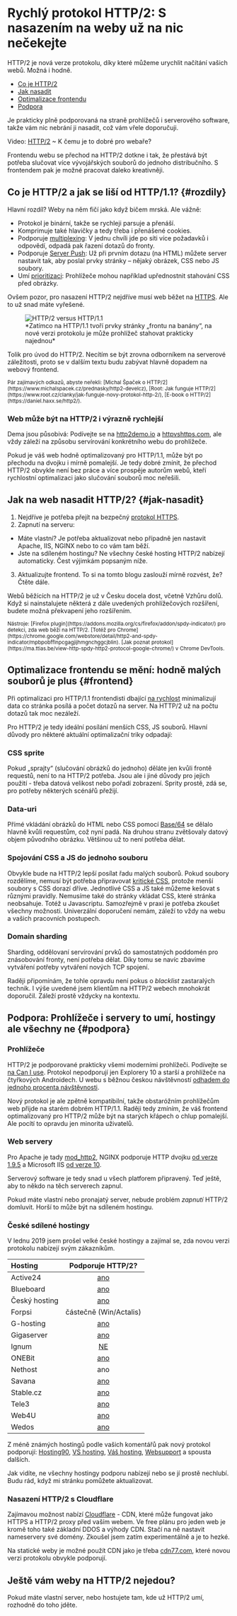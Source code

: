 # Rychlý protokol HTTP/2: S nasazením na weby už na nic nečekejte

HTTP/2 je nová verze protokolu, díky které můžeme urychlit načítání vašich webů. Možná i hodně.

<div class="toc web-only f-6" markdown="1">

- [Co je HTTP/2](#rozdily)
- [Jak nasadit](#jak-nasadit)
- [Optimalizace frontendu](#frontend)
- [Podpora](#podpora)

</div>

Je prakticky plně podporovaná na straně prohlížečů i serverového software, takže vám nic nebrání ji nasadit, což vám vřele doporučuji.

<p class="video">
Video: <a href="https://www.youtube.com/watch?v=ze0wu-HLRKQ">HTTP/2</a> ~ K čemu je to dobré pro webaře?
</p>

Frontendu webu se přechod na HTTP/2 dotkne i tak, že přestává být potřeba slučovat více vývojářských souborů do jednoho distribučního. S frontendem pak je možné pracovat daleko kreativněji.

## Co je HTTP/2 a jak se liší od HTTP/1.1? {#rozdily}

Hlavní rozdíl? Weby na něm fičí jako když bičem mrská. Ale vážně:

- Protokol je binární, takže se rychleji parsuje a přenáší.
- Komprimuje také hlavičky a tedy třeba i přenášené cookies.
- Podporuje [multiplexing](https://http2.github.io/faq/#why-is-http2-multiplexed): V jednu chvíli jde po síti více požadavků i odpovědí, odpadá pak řazení dotazů do fronty.
- Podporuje [Server Push](https://http2.github.io/faq/#whats-the-benefit-of-server-push): Už při prvním dotazu (na HTML) můžete server nastavit tak, aby poslal prvky stránky – nějaký obrázek, CSS nebo JS soubory.
- Umí [prioritizaci](https://www.mnot.net/talks/h2fe/?full#16): Prohlížeče mohou například upřednostnit stahování CSS před obrázky.

Ovšem pozor, pro nasazení HTTP/2 nejdříve musí web běžet na [HTTPS](https.md). Ale to už snad máte vyřešené.

<figure>
<img src="../dist/images/original/http-1-vs-2.jpg" alt="HTTP/2 versus HTTP/1.1">
<figcaption markdown="1">
*Zatímco na HTTP/1.1 tvoří prvky stránky „frontu na banány“, na nové verzi protokolu je může prohlížeč stahovat prakticky najednou*
</figcaption>
</figure>

Tolik pro úvod do HTTP/2. Necítím se být zrovna odborníkem na serverové záležitosti, proto se v dalším textu budu zabývat hlavně dopadem na webový frontend.

<small markdown="1">
Pár zajímavých odkazů, abyste neřekli: [Michal Špaček o HTTP/2](https://www.michalspacek.cz/prednasky/http2-develcz), [Root: Jak funguje HTTP/2](https://www.root.cz/clanky/jak-funguje-novy-protokol-http-2/), [E-book o HTTP/2](https://daniel.haxx.se/http2/).
</small>

### Web může být na HTTP/2 i výrazně rychlejší

Dema jsou působivá: Podívejte se na [http2demo.io](http://www.http2demo.io/) a [httpvshttps.com](https://www.httpvshttps.com/), ale vždy záleží na způsobu servírování konkrétního webu do prohlížeče.

<!-- AdSnippet -->

Pokud je váš web hodně optimalizovaný pro HTTP/1.1, může být po přechodu na dvojku i mírně pomalejší. Je tedy dobré zmínit, že přechod HTTP/2 obvykle není bez práce a více prospěje autorům webů, kteří rychlostní optimalizaci jako slučování souborů moc neřešili.

## Jak na web nasadit HTTP/2? {#jak-nasadit}

1. Nejdříve je potřeba přejít na bezpečný [protokol HTTPS](https.md).
2. Zapnutí na serveru:
  * Máte vlastní? Je potřeba aktualizovat nebo případně
    jen nastavit Apache, IIS, NGINX nebo to co vám tam běží.
  * Jste na sdíleném hostingu? Ne všechny české hosting HTTP/2 nabízejí automaticky. Čest výjimkám popsaným níže.
3. Aktualizujte frontend. To si na tomto blogu zaslouží mírně rozvést, že? Čtěte dále.

Webů běžících na HTTP/2 je už v Česku docela dost, včetně Vzhůru dolů. Když si nainstalujete některá z dále uvedených prohlížečových rozšíření, budete možná překvapení jeho rozšířením.

<small markdown="1">
Nástroje: [Firefox plugin](https://addons.mozilla.org/cs/firefox/addon/spdy-indicator/) pro detekci, zda web běží na HTTP/2. [Totéž pro Chrome](https://chrome.google.com/webstore/detail/http2-and-spdy-indicator/mpbpobfflnpcgagjijhmgnchggcjblin). [Jak poznat protokol](https://ma.ttias.be/view-http-spdy-http2-protocol-google-chrome/) v Chrome DevTools.
</small>

## Optimalizace frontendu se mění: hodně malých souborů je plus {#frontend}

Při optimalizaci pro HTTP/1.1 frontendisti dbající [na rychlost](https://www.vzhurudolu.cz/rychlost-nacitani) minimalizují data co stránka posílá a počet dotazů na server. Na HTTP/2 už na počtu dotazů tak moc nezáleží.

<!-- AdSnippet -->

Pro HTTP/2 je tedy ideální posílání menších CSS, JS souborů. Hlavní důvody pro některé aktuální optimalizační triky odpadají:

### CSS sprite

Pokud „sprajty“ (slučování obrázků do jednoho) děláte jen kvůli frontě requestů, není to na HTTP/2 potřeba. Jsou ale i jiné důvody pro jejich použití - třeba datová velikost nebo pořadí zobrazení. Sprity prostě, zdá se, pro potřeby některých scénářů přežijí.

### Data-uri

Přímé vkládání obrázků do HTML nebo CSS pomocí [Base/64](http://jecas.cz/data-uri) se dělalo hlavně kvůli requestům, což nyní padá. Na druhou stranu zvětšovaly datový objem původního obrázku. Většinou už to není potřeba dělat.

### Spojování CSS a JS do jednoho souboru

Obvykle bude na HTTP/2 lepší posílat řadu malých souborů. Pokud soubory rozdělíme, nemusí být potřeba připravovat [kritické CSS](https://www.vzhurudolu.cz/blog/35-critical-css), protože menší soubory s CSS dorazí dříve. Jednotlivé CSS a JS také můžeme kešovat s různými pravidly. Nemusíme také do stránky vkládat CSS, které stránka neobsahuje. Totéž u Javascriptu. Samozřejmě v praxi je potřeba zkoušet všechny možnosti. Univerzální doporučení nemám, záleží to vždy na webu a vašich pracovních postupech.

### Domain sharding

Sharding, oddělovaní servírování prvků do samostatných poddomén pro znásobování fronty, není potřeba dělat. Díky tomu se navíc zbavíme vytváření potřeby vytváření nových TCP spojení.

Raději připomínám, že tohle opravdu není pokus o *blacklist* zastaralých technik. I výše uvedené jsem klientům na HTTP/2 webech mnohokrát doporučil. Záleží prostě vždycky na kontextu.

## Podpora: Prohlížeče i servery to umí, hostingy ale všechny ne  {#podpora}

### Prohlížeče

HTTP/2 je podporované prakticky všemi moderními prohlížeči. Podívejte se [na Can I use](https://caniuse.com/#feat=http2). Protokol nepodporují jen Explorery 10 a starší a prohlížeče na čtyřkových Androidech. U webu s běžnou českou návštěvností [odhadem do jednoho procenta návštěvnosti](prohlizece.md).

Nový protokol je ale zpětně kompatibilní, takže obstaróžním prohlížečům web přijde na starém dobrém HTTP/1.1. Raději tedy zmíním, že váš frontend optimalizovaný pro HTTP/2 může být na starých křápech o chlup pomalejší. Ale pocítí to opravdu jen minorita uživatelů.

### Web servery

Pro Apache je tady [mod_http2](https://httpd.apache.org/docs/trunk/mod/mod_http2.html), NGINX podporuje HTTP dvojku [od verze 1.9.5](https://www.nginx.com/blog/nginx-1-9-5/) a Microsoft IIS [od verze 10](https://blog.sslmarket.cz/ssl/nova-verze-iis-10-uz-umi-http-2-jak-na-to/).

Serverový software je tedy snad u všech platforem připravený. Teď ještě, aby to někdo na těch serverech zapnul.

<!-- AdSnippet -->

Pokud máte vlastní nebo pronajatý server, nebude problém *zapnutí* HTTP/2 domluvit. Horší to může být na sdíleném hostingu.

### České sdílené hostingy

V lednu 2019 jsem prošel velké české hostingy a zajímal se, zda novou verzi protokolu nabízejí svým zákazníkům.

| Hosting    | Podporuje HTTP/2? |
|:-----------|:-----------------:|
|  Active24  | [ano](https://www.active24.cz/webhosting/auto-ssl-a-ssl-certifikaty) |
| Blueboard | [ano](https://twitter.com/hostingBB/status/849263004751417344) |
| Český hosting | [ano](https://www.cesky-hosting.cz/webhosting/parametry-webhostingu/) |
| Forpsi | částečně (Win/Actalis) |
| G-hosting | [ano](https://www.facebook.com/GHosting.cz/posts/u%C5%BE-n%C3%A1m-funguje-php-72-http2-pro-nov%C3%BD-webserver-pojmenovan%C3%BD-debb-m%C3%A1me-i-p%C4%9Bknou-ip/2060349573980736/) |
| Gigaserver | [ano](https://www.facebook.com/gigaserver/posts/10155963198888015) |
| Ignum | [NE](https://www.facebook.com/ignum/posts/10156680966075250) |
| ONEBit | [ano](https://www.onebit.cz/cz/webhosting/) |
| Nethost | ano |
| Savana | [ano](https://www.savana.cz/napoveda/ostatni/ostatni/aktivace-http2/) |
| Stable.cz | [ano](https://www.stable.cz/servery/technologie/) |
| Tele3 | [ano](https://www.tele3.cz/) |
| Web4U | [ano](https://www.facebook.com/VzhuruDolu/posts/2115245728591560?comment_id=2115347885248011&comment_tracking=%7B%22tn%22%3A%22R%22%7D) |
| Wedos | [ano](https://hosting.wedos.com/cs/newsletters/2016/05/01.html) |

Z méně známých hostingů podle vašich komentářů pak nový protokol podporují: [Hosting90](https://www.hosting90.cz/), [VS hosting](https://www.vshosting.cz/), [Váš hosting](https://www.vas-hosting.cz/), [Websupport](https://www.websupport.sk/blog/2016/01/nasadili-sme-rychlejsie-a-bezpecnejsie-http2/) a spousta dalších.

Jak vidíte, ne všechny hostingy podporu nabízejí nebo se jí prostě nechlubí. Budu rád, když mi stránku pomůžete aktualizovat.

### Nasazení HTTP/2 s Cloudflare

Zajímavou možnost nabízí [Cloudflare](https://www.cloudflare.com/) - CDN, které může fungovat jako HTTPS a HTTP/2 proxy před vaším webem. Ve free plánu pro jeden web je kromě toho také základní DDOS a výhody CDN. Stačí na ně nastavit nameservery své domény. Zkoušel jsem zatím experimentálně a je to hezké.

Na statické weby je možné použít CDN jako je třeba [cdn77.com](https://www.cdn77.com/), které novou verzi protokolu obvykle podporují.

## Ještě vám weby na HTTP/2 nejedou?

Pokud máte vlastní server, nebo hostujete tam, kde už HTTP/2 umí, rozhodně do toho jděte.
